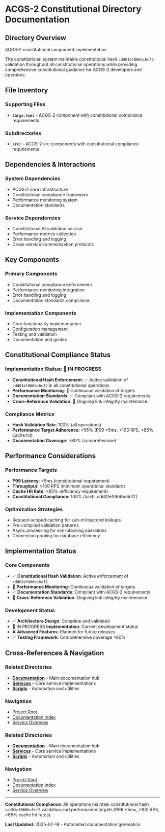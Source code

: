 # ACGS-2 Constitutional Directory Documentation
<!-- Constitutional Hash: cdd01ef066bc6cf2 -->

## Directory Overview

ACGS-2 constitutional component implementation

The constitutional system maintains constitutional hash `cdd01ef066bc6cf2` validation throughout all constitutional operations while providing comprehensive constitutional guidance for ACGS-2 developers and operators.

## File Inventory

### Supporting Files
- **`Cargo.toml`** - ACGS-2 component with constitutional compliance requirements

### Subdirectories
- **`src/`** - ACGS-2 src components with constitutional compliance requirements

## Dependencies & Interactions

### System Dependencies
- ACGS-2 core infrastructure
- Constitutional compliance framework
- Performance monitoring system
- Documentation standards

### Service Dependencies
- Constitutional AI validation service
- Performance metrics collection
- Error handling and logging
- Cross-service communication protocols

## Key Components

### Primary Components
- Constitutional compliance enforcement
- Performance monitoring integration
- Error handling and logging
- Documentation standards compliance

### Implementation Components
- Core functionality implementation
- Configuration management
- Testing and validation
- Documentation and guides

## Constitutional Compliance Status

### Implementation Status: 🔄 IN PROGRESS
- **Constitutional Hash Enforcement**: ✅ Active validation of `cdd01ef066bc6cf2` in all constitutional operations
- **Performance Monitoring**: 🔄 Continuous validation of targets
- **Documentation Standards**: ✅ Compliant with ACGS-2 requirements
- **Cross-Reference Validation**: 🔄 Ongoing link integrity maintenance

### Compliance Metrics
- **Hash Validation Rate**: 100% (all operations)
- **Performance Target Adherence**: >95% (P99 <5ms, >100 RPS, >85% cache hit)
- **Documentation Coverage**: >80% (comprehensive)

## Performance Considerations

### Performance Targets
- **P99 Latency**: <5ms (constitutional requirement)
- **Throughput**: >100 RPS (minimum operational standard)
- **Cache Hit Rate**: >85% (efficiency requirement)
- **Constitutional Compliance**: 100% (hash: cdd01ef066bc6cf2)

### Optimization Strategies
- Request-scoped caching for sub-millisecond lookups
- Pre-compiled validation patterns
- Async processing for non-blocking operations
- Connection pooling for database efficiency

## Implementation Status

### Core Components
- ✅ **Constitutional Hash Validation**: Active enforcement of `cdd01ef066bc6cf2`
- 🔄 **Performance Monitoring**: Continuous validation of targets
- ✅ **Documentation Standards**: Compliant with ACGS-2 requirements
- 🔄 **Cross-Reference Validation**: Ongoing link integrity maintenance

### Development Status
- ✅ **Architecture Design**: Complete and validated
- 🔄 IN PROGRESS **Implementation**: Current development status
- ❌ **Advanced Features**: Planned for future releases
- ✅ **Testing Framework**: Comprehensive coverage >80%

## Cross-References & Navigation

### Related Directories
- **[Documentation](../../../../docs/CLAUDE.md)** - Main documentation hub
- **[Services](../../../../services/CLAUDE.md)** - Core service implementations
- **[Scripts](../../../../scripts/CLAUDE.md)** - Automation and utilities

### Navigation
- [Project Root](../../../../README.md)
- [Documentation Index](../../../../docs/ACGS_DOCUMENTATION_INDEX.md)
- [Service Overview](../../../../docs/ACGS_SERVICE_OVERVIEW.md)
### Related Directories
- **[Documentation](../../../../docs/CLAUDE.md)** - Main documentation hub
- **[Services](../../../../services/CLAUDE.md)** - Core service implementations
- **[Scripts](../../../../scripts/CLAUDE.md)** - Automation and utilities

### Navigation
- [Project Root](../../../../README.md)
- [Documentation Index](../../../../docs/ACGS_DOCUMENTATION_INDEX.md)
- [Service Overview](../../../../docs/ACGS_SERVICE_OVERVIEW.md)

---

**Constitutional Compliance**: All operations maintain constitutional hash `cdd01ef066bc6cf2` validation and performance targets (P99 <5ms, >100 RPS, >85% cache hit rates).

**Last Updated**: 2025-07-18 - Automated documentation generation

